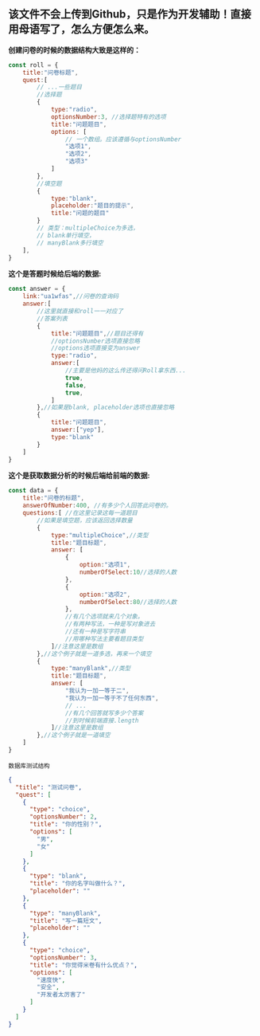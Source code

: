 ## 该文件不会上传到Github，只是作为开发辅助！直接用母语写了，怎么方便怎么来。

**创建问卷的时候的数据结构大致是这样的：**
```javascript
const roll = {
    title:"问卷标题",
    quest:[
        // ...一些题目
        //选择题
        {
            type:"radio",
            optionsNumber:3, //选择题特有的选项
            title:"问题题目",
            options: [ 
                // 一个数组。应该遵循与optionsNumber
                "选项1",
                "选项2",
                "选项3"
            ]
        },
        //填空题
        {
            type:"blank",
            placeholder:"题目的提示",
            title:"问题的题目"
        }
        // 类型：multipleChoice为多选，
        // blank单行填空，
        // manyBlank多行填空
    ],
}
```

**这个是答题时候给后端的数据:**
```javascript
const answer = {
    link:"ua1wfas",//问卷的查询码
    answer:[
        //这里就直接和roll一一对应了
        //答案列表
        {
            title:"问题题目",//题目还得有
            //optionsNumber选项直接忽略
            //options选项直接变为answer
            type:"radio",
            answer:[
                //主要是他妈的这么传还得问Roll拿东西...
                true,
                false,
                true,
            ]
        },//如果是blank, placeholder选项也直接忽略
        {
            title:"问题题目",
            answer:["yep"],
            type:"blank"
        }
    ]
}
```

**这个是获取数据分析的时候后端给前端的数据:**
```javascript
const data = {
    title:"问卷的标题",
    answerOfNumber:400, //有多少个人回答此问卷的。
    questions:[ //在这里记录这每一道题目
        //如果是填空题，应该返回选择数量
        {
            type:"multipleChoice",//类型
            title:"题目标题",
            answer: [
                {
                    option:"选项1",
                    numberOfSelect:10//选择的人数
                },
                {
                    option:"选项2",
                    numberOfSelect:80//选择的人数
                },
                //有几个选项就来几个对象。
                //有两种写法，一种是写对象进去
                //还有一种是写字符串
                //用哪种写法主要看题目类型
            ]//注意这里是数组
        },//这个例子就是一道多选，再来一个填空
        {
            type:"manyBlank",//类型
            title:"题目标题",
            answer: [
                "我认为一加一等于二",
                "我认为一加一等于不了任何东西",
                // ... 
                //有几个回答就写多少个答案
                //到时候前端直接.length
            ]//注意这里是数组
        },//这个例子就是一道填空
    ]
}
```

```数据库测试结构```
```json
{
  "title": "测试问卷",
  "quest": [
    {
      "type": "choice",
      "optionsNumber": 2,
      "title": "你的性别？",
      "options": [
        "男",
        "女"
      ]
    },
    {
      "type": "blank",
      "title": "你的名字叫做什么？",
      "placeholder": ""
    },
    {
      "type": "manyBlank",
      "title": "写一篇短文",
      "placeholder": ""
    },
    {
      "type": "choice",
      "optionsNumber": 3,
      "title": "你觉得米卷有什么优点？",
      "options": [
        "速度快",
        "安全",
        "开发者太厉害了"
      ]
    }
  ]
}
```
